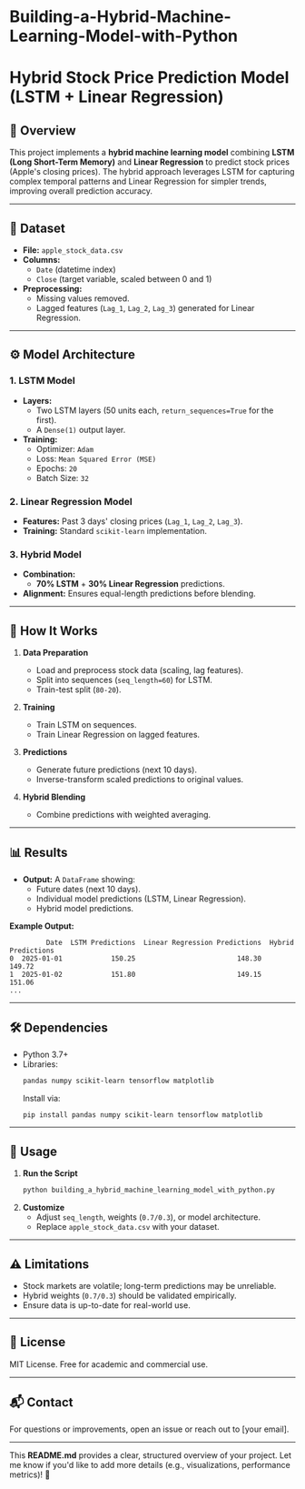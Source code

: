 # Building-a-Hybrid-Machine-Learning-Model-with-Python

# **Hybrid Stock Price Prediction Model (LSTM + Linear Regression)**

## **📌 Overview**
This project implements a **hybrid machine learning model** combining **LSTM (Long Short-Term Memory)** and **Linear Regression** to predict stock prices (Apple's closing prices). The hybrid approach leverages LSTM for capturing complex temporal patterns and Linear Regression for simpler trends, improving overall prediction accuracy.

---

## **📂 Dataset**
- **File:** `apple_stock_data.csv`  
- **Columns:**  
  - `Date` (datetime index)  
  - `Close` (target variable, scaled between 0 and 1)  
- **Preprocessing:**  
  - Missing values removed.  
  - Lagged features (`Lag_1`, `Lag_2`, `Lag_3`) generated for Linear Regression.  

---

## **⚙️ Model Architecture**
### **1. LSTM Model**
- **Layers:**  
  - Two LSTM layers (50 units each, `return_sequences=True` for the first).  
  - A `Dense(1)` output layer.  
- **Training:**  
  - Optimizer: `Adam`  
  - Loss: `Mean Squared Error (MSE)`  
  - Epochs: `20`  
  - Batch Size: `32`  

### **2. Linear Regression Model**
- **Features:** Past 3 days' closing prices (`Lag_1`, `Lag_2`, `Lag_3`).  
- **Training:** Standard `scikit-learn` implementation.  

### **3. Hybrid Model**
- **Combination:**  
  - **70% LSTM** + **30% Linear Regression** predictions.  
- **Alignment:** Ensures equal-length predictions before blending.  

---

## **🚀 How It Works**
1. **Data Preparation**  
   - Load and preprocess stock data (scaling, lag features).  
   - Split into sequences (`seq_length=60`) for LSTM.  
   - Train-test split (`80-20`).  

2. **Training**  
   - Train LSTM on sequences.  
   - Train Linear Regression on lagged features.  

3. **Predictions**  
   - Generate future predictions (next 10 days).  
   - Inverse-transform scaled predictions to original values.  

4. **Hybrid Blending**  
   - Combine predictions with weighted averaging.  

---

## **📊 Results**
- **Output:** A `DataFrame` showing:  
  - Future dates (next 10 days).  
  - Individual model predictions (LSTM, Linear Regression).  
  - Hybrid model predictions.  

**Example Output:**
```
         Date  LSTM Predictions  Linear Regression Predictions  Hybrid Predictions
0  2025-01-01            150.25                         148.30             149.72
1  2025-01-02            151.80                         149.15             151.06
...
```

---

## **🛠️ Dependencies**
- Python 3.7+  
- Libraries:  
  ```bash
  pandas numpy scikit-learn tensorflow matplotlib
  ```
  Install via:  
  ```bash
  pip install pandas numpy scikit-learn tensorflow matplotlib
  ```

---

## **📝 Usage**
1. **Run the Script**  
   ```bash
   python building_a_hybrid_machine_learning_model_with_python.py
   ```
2. **Customize**  
   - Adjust `seq_length`, weights (`0.7/0.3`), or model architecture.  
   - Replace `apple_stock_data.csv` with your dataset.  

---

## **⚠️ Limitations**
- Stock markets are volatile; long-term predictions may be unreliable.  
- Hybrid weights (`0.7/0.3`) should be validated empirically.  
- Ensure data is up-to-date for real-world use.  

---

## **📜 License**
MIT License. Free for academic and commercial use.  

---

## **📬 Contact**
For questions or improvements, open an issue or reach out to [your email].  

--- 

This **README.md** provides a clear, structured overview of your project. Let me know if you'd like to add more details (e.g., visualizations, performance metrics)! 🚀
